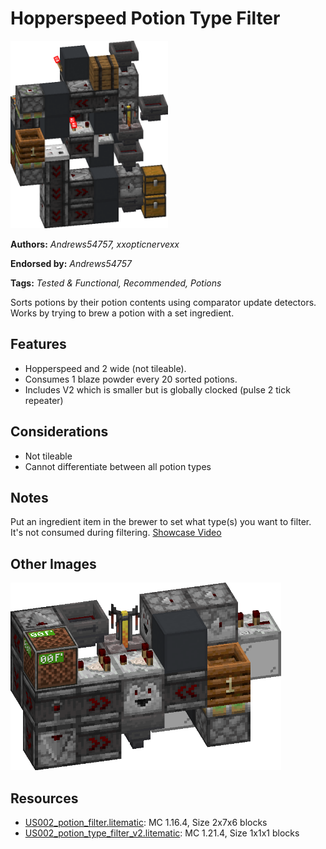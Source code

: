 # Hopperspeed Potion Type Filter
<img alt="area_render_67_.png" src="images/area_render_67_.png?raw=1" height="300px">

**Authors:** *Andrews54757, xxopticnervexx*

**Endorsed by:** *Andrews54757*

**Tags:** *Tested & Functional, Recommended, Potions*

Sorts potions by their potion contents using comparator update detectors. Works by trying to brew a potion with a set ingredient.

## Features
- Hopperspeed and 2 wide (not tileable).
- Consumes 1 blaze powder every 20 sorted potions.
- Includes V2 which is smaller but is globally clocked (pulse 2 tick repeater)

## Considerations
- Not tileable
- Cannot differentiate between all potion types

## Notes
Put an ingredient item in the brewer to set what type(s) you want to filter. It's not consumed during filtering. [Showcase Video](https://www.youtube.com/watch?v=0b2GOj19gPY)

## Other Images
<img src="images/area_render_66_.png?raw=1" height="300px">

## Resources
- [US002_potion_filter.litematic](attachments/US002_potion_filter.litematic): MC 1.16.4, Size 2x7x6 blocks
- [US002_potion_type_filter_v2.litematic](attachments/US002_potion_type_filter_v2.litematic): MC 1.21.4, Size 1x1x1 blocks
